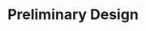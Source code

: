 ---
permalink: /DBF-guides/how-to/preliminarydesign/
title: "Preliminary Design"
layout: single
sidebar:
    nav: "DBF Guides"
---